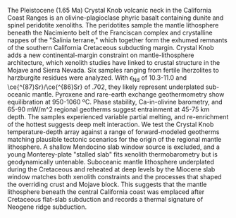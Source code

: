 The Pleistocene (1.65 Ma) Crystal Knob volcanic neck in the California
Coast Ranges is an olivine-plagioclase phyric basalt containing dunite
and spinel peridotite xenoliths.
The peridotites sample the mantle lithosphere beneath the
Nacimiento belt of the Franciscan complex and crystalline
nappes of the "Salinia terrane," which together form
the exhumed remnants of the southern California
Cretaceous subducting margin.
Crystal Knob adds a new continental-margin constraint
on mantle-lithosphere architecture, which xenolith studies have linked
to crustal structure in the Mojave and Sierra Nevada.
Six samples ranging from fertile lherzolites
to harzburgite residues were analyzed. With $\epsilon_{\textrm{Nd}}$ of 10.3-11.0
and \ce{^{87}Sr}/\ce{^{86}Sr} of .702, they likely represent underplated
sub-oceanic mantle.
Pyroxene and rare-earth exchange geothermometry
show equilibration at 950-1060 ºC.
Phase stability, Ca-in-olivine barometry, and
65-90 mW/m^2 regional geotherms
suggest entrainment at 45-75 km depth.
The samples experienced variable partial melting, and
re-enrichment of the hottest suggests deep melt interaction.
We test the Crystal Knob temperature-depth array against
a range of forward-modeled geotherms
matching plausible tectonic scenarios
for the origin of the regional mantle lithosphere.
A shallow Mendocino slab window source is excluded, and a
young Monterey-plate "stalled slab" fits xenolith thermobarometry
but is geodynamically untenable.
Suboceanic mantle lithosphere
underplated during the Cretaceous and reheated at deep levels
by the Miocene slab window matches both xenolith constraints
and the processes that shaped the overriding crust and Mojave block.
This suggests that the mantle lithosphere beneath the central California
coast was emplaced after Cretaceous flat-slab subduction and records a thermal
signature of Neogene ridge subduction.

